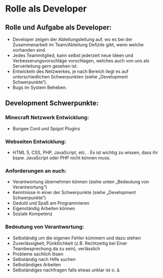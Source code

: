 # Rolle als Developer
## Rolle und Aufgabe als Developer:
- Developer zeigen der Abteilungsleitung auf, wo es bei der Zusammenarbeit im Team/Abteilung Defizite gibt, wenn welche vorhanden sind.
- Jedes Teammitglied, kann selbst jederzeit neue Ideen und Verbesserungsvorschläge vorschlagen, welches auch von uns als Serverleitung gern gesehen ist.
- Entwickeln des Netzwerkes, je nach Bereich liegt es auf unterschiedlichen Schwerpunkten (siehe „Development Schwerpunkte“).
- Bugs im System Beheben.

## Development Schwerpunkte:
### Minecraft Netzwerk Entwicklung:
- Bungee Cord und Spigot Plugins 

### Webseiten Entwicklung:
- HTML 5, CSS, PHP, JavaScript, etc. . Es ist wichtig zu wissen, dass ihr bspw. JavaScript oder PHP nicht können muss. 
### Anforderungen an euch:
- Verantwortung übernehmen können (siehe unten „Bedeutung von Verantwortung“)
- Kenntnisse in einer der Schwerpunkte (siehe „Development Schwerpunkte“)
- Geduld und Spaß am Programmieren
- Eigenständig Arbeiten können
- Soziale Kompetenz
### Bedeutung von Verantwortung:
- Selbständig um die eigenen Fehler kümmern und dazu stehen
- Zuverlässigkeit, Pünktlichkeit (z.B. Rechtzeitig bei Einer Teambesprechung da zu sein), verlässlich
- Probleme sachlich lösen
- Selbständig nach Hilfe suchen
- Selbständiges Arbeiten
- Selbständiges nachfragen falls etwas unklar ist o. ä.
